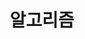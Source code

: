 ---
title: "알고리즘"
layout: category
permalink: /blog/algorithms/algorithms/
author_profile: true
taxonomy: 알고리즘
sidebar:
  nav: "categories"
---